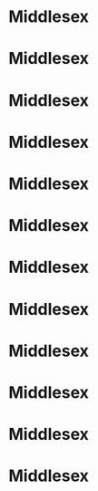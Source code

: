 # Middlesex
# Middlesex
# Middlesex
# Middlesex
# Middlesex
# Middlesex
# Middlesex
# Middlesex
# Middlesex
# Middlesex
# Middlesex
# Middlesex
